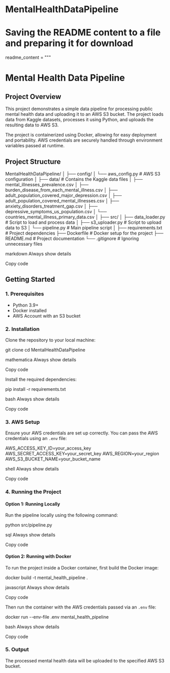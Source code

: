 # MentalHealthDataPipeline
# Saving the README content to a file and preparing it for download

readme_content = """
# Mental Health Data Pipeline

## Project Overview

This project demonstrates a simple data pipeline for processing public mental health data and uploading it to an AWS S3 bucket. The project loads data from Kaggle datasets, processes it using Python, and uploads the resulting data to AWS S3.

The project is containerized using Docker, allowing for easy deployment and portability. AWS credentials are securely handled through environment variables passed at runtime.

## Project Structure

MentalHealthDataPipeline/ │ ├── config/ │ └── aws_config.py # AWS S3 configuration │ ├── data/ # Contains the Kaggle data files │ ├── mental_illnesses_prevalence.csv │ ├── burden_disease_from_each_mental_illness.csv │ ├── adult_population_covered_major_depression.csv │ ├── adult_population_covered_mental_illnesses.csv │ ├── anxiety_disorders_treatment_gap.csv │ ├── depressive_symptoms_us_population.csv │ └── countries_mental_illness_primary_data.csv │ ├── src/ │ ├── data_loader.py # Script to load and process data │ ├── s3_uploader.py # Script to upload data to S3 │ └── pipeline.py # Main pipeline script │ ├── requirements.txt # Project dependencies ├── Dockerfile # Docker setup for the project ├── README.md # Project documentation └── .gitignore # Ignoring unnecessary files

markdown
Always show details

Copy code

## Getting Started

### 1. Prerequisites

- Python 3.9+
- Docker installed
- AWS Account with an S3 bucket

### 2. Installation

Clone the repository to your local machine:

git clone <repository-url> cd MentalHealthDataPipeline

mathematica
Always show details

Copy code

Install the required dependencies:

pip install -r requirements.txt

bash
Always show details

Copy code

### 3. AWS Setup

Ensure your AWS credentials are set up correctly. You can pass the AWS credentials using an `.env` file:

AWS_ACCESS_KEY_ID=your_access_key AWS_SECRET_ACCESS_KEY=your_secret_key AWS_REGION=your_region AWS_S3_BUCKET_NAME=your_bucket_name

shell
Always show details

Copy code

### 4. Running the Project

#### Option 1: Running Locally

Run the pipeline locally using the following command:

python src/pipeline.py

sql
Always show details

Copy code

#### Option 2: Running with Docker

To run the project inside a Docker container, first build the Docker image:

docker build -t mental_health_pipeline .

javascript
Always show details

Copy code

Then run the container with the AWS credentials passed via an `.env` file:

docker run --env-file .env mental_health_pipeline

bash
Always show details

Copy code

### 5. Output

The processed mental health data will be uploaded to the specified AWS S3 bucket.
